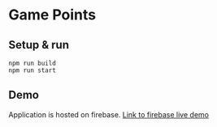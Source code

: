 # Game Points

## Setup & run

```
npm run build
npm run start
```

## Demo

Application is hosted on firebase. [Link to firebase live demo](https://game-points-ae3fe.firebaseapp.com/)